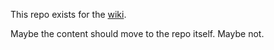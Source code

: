 This repo exists for the [wiki](https://github.com/infrastructureclub/infrastructure/wiki).

Maybe the content should move to the repo itself. Maybe not.
